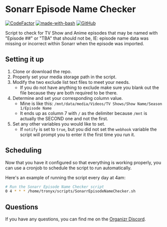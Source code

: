 # Sonarr Episode Name Checker
[![CodeFactor](https://www.codefactor.io/repository/github/tronyx/sonarr-episode-name-checker/badge)](https://www.codefactor.io/repository/github/tronyx/sonarr-episode-name-checker) [![made-with-bash](https://img.shields.io/badge/Made%20with-Bash-1f425f.svg)](https://www.gnu.org/software/bash/) [![GitHub](https://img.shields.io/github/license/mashape/apistatus.svg)](https://github.com/tronyx/sonarr-episode-name-checker/blob/master/LICENSE.md)

Script to check for TV Show and Anime episodes that may be named with "Episode ##" or "TBA" that should not be, IE: episode name data was missing or incorrect within Sonarr when the episode was imported.

## Setting it up

1. Clone or download the repo.
2. Properly set your media storage path in the script.
3. Modify the two exclude list text files to meet your needs.
    * If you do not have anything to exclude make sure you blank out the file because they are both required to be there.
4. Determine and set your corresponding column value.
    * Mine is like this: `/mnt/data/media/Videos/TV Shows/Show Name/Season 1/Episode Name`
    * It ends up as column 7 with `/` as the delimiter because `/mnt` is actually the SECOND one and not the first.
5. Set any other variables you would like to set.
    * If `notify` is set to `true`, but you did not set the `webhook` variable the script will prompt you to enter it the first time you run it.

## Scheduling

Now that you have it configured so that everything is working properly, you can use a cronjob to schedule the script to run automatically.

Here's an example of running the script every day at 4am:

```bash
# Run the Sonarr Episode Name Checker script
0 4 * * * /home/tronyx/scripts/SonarrEpisodeNameChecker.sh
```

## Questions

If you have any questions, you can find me on the [Organizr Discord](https://organizr.app/discord).

